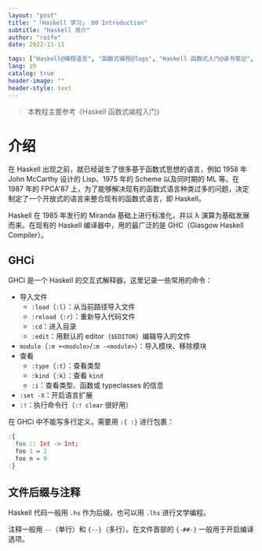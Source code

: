 ```yaml
---
layout: "post"
title: "「Haskell 学习」 00 Introduction"
subtitle: "Haskell 简介"
author: "roife"
date: 2022-11-11

tags: ["Haskell@编程语言", "函数式编程@Tags", "Haskell 函数式入门@读书笔记", "读书笔记@Tags"]
lang: zh
catalog: true
header-image: ""
header-style: text
---
```


> 本教程主要参考《Haskell 函数式编程入门》

# 介绍

在 Haskell 出现之前，就已经诞生了很多基于函数式思想的语言，例如 1958 年 John McCarthy 设计的 Lisp、1975 年的 Scheme 以及同时期的 ML 等。在 1987 年的 FPCA'87 上，为了能够解决现有的函数式语言种类过多的问题，决定制定了一个开放式的语言来整合现有的函数式语言，即 Haskell。

Haskell 在 1985 年发行的 Miranda 基础上进行标准化，并以 λ 演算为基础发展而来。在现有的 Haskell 编译器中，用的最广泛的是 GHC（Glasgow Haskell Compiler）。

## GHCi

GHCi 是一个 Haskell 的交互式解释器，这里记录一些常用的命令：
- 导入文件
  - `:load`（`:l`）：从当前路径导入文件
  - `:reload`（`:r`）：重新导入代码文件
  - `:cd`：进入目录
  - `:edit`：用默认的 editor（`$EDITOR`）编辑导入的文件
- `module`（`:m +<module>`/`:m -<module>`）：导入模块、移除模块
- 查看
  - `:type`（`:t`）：查看类型
  - `:kind`（`:k`）：查看 `kind`
  - `:i`：查看类型、函数或 typeclasses 的信息
- `:set -X`：开启语言扩展
- `:!`：执行命令行（`:! clear` 很好用）

在 GHCi 中不能写多行定义，需要用 `:{ :}` 进行包裹：

```haskell
:{
  foo :: Int -> Int;
  foo 1 = 2
  foo n = 0
:}
```

## 文件后缀与注释

Haskell 代码一般用 `.hs` 作为后缀，也可以用 `.lhs` 进行文学编程。

注释一般用 `--`（单行）和 `{--}`（多行）。在文件首部的 `{-##-}` 一般用于开启编译选项。
